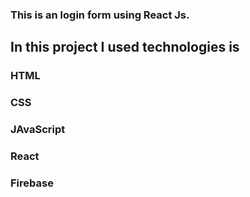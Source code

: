 
### This is an login form using React Js.

## In this project I used technologies is
### HTML
### CSS
### JAvaScript
### React 
### Firebase
